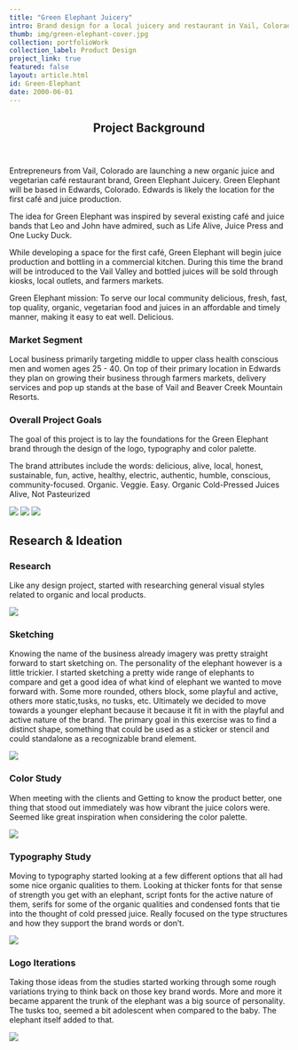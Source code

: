 ```yaml
---
title: "Green Elephant Juicery"
intro: Brand design for a local juicery and restaurant in Vail, Colorado.
thumb: img/green-elephant-cover.jpg
collection: portfolioWork
collection_label: Product Design
project_link: true
featured: false
layout: article.html
id: Green-Elephant
date: 2000-06-01
---
```


<div class="Article-section">

<header>

<h2 class="Section-title">Project Background</h2>

</header>

Entrepreneurs from Vail, Colorado are launching a new organic juice and vegetarian café restaurant brand, Green Elephant Juicery. Green Elephant will be based in Edwards, Colorado. Edwards is likely the location for the first café and juice production.

The idea for Green Elephant was inspired by several existing café and juice bands that Leo and John have admired, such as Life Alive, Juice Press and One Lucky Duck.

While developing a space for the first café, Green Elephant will begin juice production and bottling in a commercial kitchen. During this time the brand will be introduced to the Vail Valley and bottled juices will be sold through kiosks, local outlets, and farmers markets.

Green Elephant mission: To serve our local community delicious, fresh, fast, top quality, organic, vegetarian food and juices in an affordable and timely manner, making it easy to eat well. Delicious.

### Market Segment

Local business primarily targeting middle to upper class health conscious men and women ages 25 - 40. On top of their primary location in Edwards they plan on growing their business through farmers markets, delivery services and pop up stands at the base of Vail and Beaver Creek Mountain Resorts.

### Overall Project Goals

The goal of this project is to lay the foundations for the Green Elephant brand through the design of the logo, typography and color palette.

The brand attributes include the words: delicious, alive, local, honest, sustainable, fun, active, healthy, electric, authentic, humble, conscious, community-focused. Organic. Veggie. Easy. Organic Cold-Pressed Juices Alive, Not Pasteurized

<div class="Article-image">
  <img class="u-centerBlock" src="/../../img/green-elephant/ge-logos.jpg" />
  <img class="u-centerBlock" src="/../../img/green-elephant/ge-guides.jpg" />
  <img class="u-centerBlock" src="/../../img/green-elephant/ge-usage.jpg" />
</div>

</div>

<div class="Article-section">

## Research & Ideation

### Research

Like any design project, started with researching general visual styles related to organic and local products.

<div class="Article-image u-padTopMd">
  <img class="u-centerBlock" src="/../../img/green-elephant/ge-research.jpg" />
</div>

### Sketching

Knowing the name of the business already imagery was pretty straight forward to start sketching on. The personality of the elephant however is a little trickier. I started sketching a pretty wide range of elephants to compare and get a good idea of what kind of elephant we wanted to move forward with. Some more rounded, others block, some playful and active, others more static,tusks, no tusks, etc. Ultimately we decided to move towards a younger elephant because it because it fit in with the playful and active nature of the brand. The primary goal in this exercise was to find a distinct shape, something that could be used as a sticker or stencil and could standalone as a recognizable brand element.

<div class="Article-image u-padTopMd">
  <img class="u-centerBlock" src="/../../img/green-elephant/ge-sketches.jpg" />
</div>

### Color Study

When meeting with the clients and Getting to know the product better, one thing that stood out immediately was how vibrant the juice colors were. Seemed like great inspiration when considering the color palette.

<div class="Article-image u-padTopMd">
  <img class="u-centerBlock" src="/../../img/green-elephant/ge-color.jpg" />
</div>

### Typography Study

Moving to typography started looking at a few different options that all had some nice organic qualities to them. Looking at thicker fonts for that sense of strength you get with an elephant, script fonts for the active nature of them, serifs for some of the organic qualities and condensed fonts that tie into the thought of cold pressed juice. Really focused on the type structures and how they support the brand words or don’t.

<div class="Article-image ">
  <img class="u-centerBlock" src="/../../img/green-elephant/ge-type.jpg" />
</div>

### Logo Iterations

Taking those ideas from the studies started working through some rough variations trying to think back on those key brand words. More and more it became apparent the trunk of the elephant was a big source of personality. The tusks too, seemed a bit adolescent when compared to the baby. The elephant itself added to that.

<div class="Article-image  u-padTopMd">
  <img class="u-centerBlock" src="/../../img/green-elephant/ge-logocleanup.jpg" />
</div>

</div>
